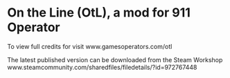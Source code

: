 # On the Line (OtL), a mod for 911 Operator
<p>To view full credits for visit www.gamesoperators.com/otl</p>
<p>The latest published version can be downloaded from the Steam Workshop www.steamcommunity.com/sharedfiles/filedetails/?id=972767448</p>
